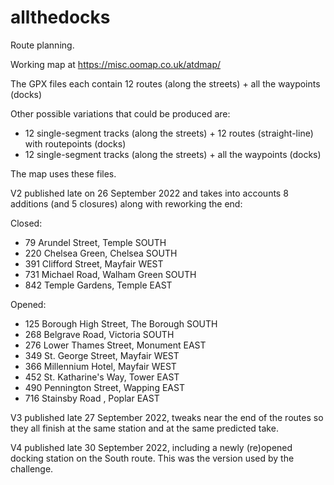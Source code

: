 # allthedocks

Route planning.

Working map at https://misc.oomap.co.uk/atdmap/

The GPX files each contain 12 routes (along the streets) + all the waypoints (docks)

Other possible variations that could be produced are:
* 12 single-segment tracks (along the streets) + 12 routes (straight-line) with routepoints (docks)
* 12 single-segment tracks (along the streets) + all the waypoints (docks)

The map uses these files. 

V2 published late on 26 September 2022 and takes into accounts 8 additions (and 5 closures) along with reworking the end:

Closed: 
* 79	Arundel Street, Temple SOUTH
* 220	Chelsea Green, Chelsea SOUTH
* 391	Clifford Street, Mayfair WEST
* 731	Michael Road, Walham Green SOUTH
* 842	Temple Gardens, Temple EAST

Opened: 
* 125	Borough High Street, The Borough SOUTH
* 268 Belgrave Road, Victoria SOUTH
* 276 Lower Thames Street, Monument EAST
* 349	St. George Street, Mayfair WEST
* 366	Millennium Hotel, Mayfair WEST
* 452	St. Katharine's Way, Tower EAST
* 490	Pennington Street, Wapping EAST
* 716	Stainsby Road , Poplar EAST

V3 published late 27 September 2022, tweaks near the end of the routes so they all finish at the same station and at the same predicted take.

V4 published late 30 September 2022, including a newly (re)opened docking station on the South route. This was the version used by the challenge. 
